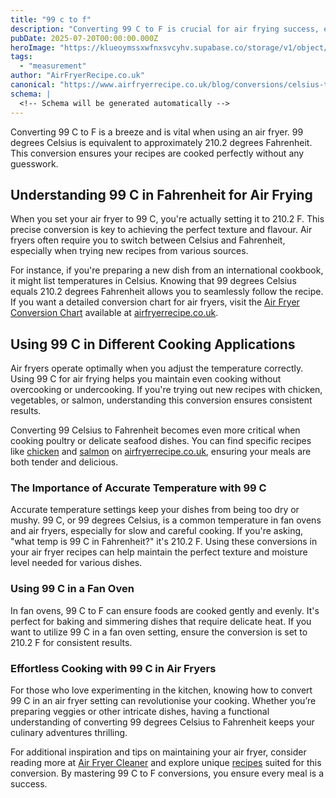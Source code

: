 ```yaml
---
title: "99 c to f"
description: "Converting 99 C to F is crucial for air frying success, ensuring your foods cook perfectly every time. Discover how to effortlessly manage this conversion for your air fryer, keeping your cooking both precise and delicious."
pubDate: 2025-07-20T00:00:00.000Z
heroImage: "https://klueoymssxwfnxsvcyhv.supabase.co/storage/v1/object/public/Shmucket/99-c-to-f.png"
tags:
  - "measurement"
author: "AirFryerRecipe.co.uk"
canonical: "https://www.airfryerrecipe.co.uk/blog/conversions/celsius-to-fahrenheit/99-c-to-f"
schema: |
  <!-- Schema will be generated automatically -->
---
```


<p id="">Converting 99 C to F is a breeze and is vital when using an air fryer. 99 degrees Celsius is equivalent to approximately 210.2 degrees Fahrenheit. This conversion ensures your recipes are cooked perfectly without any guesswork.</p><h2 id="">Understanding 99 C in Fahrenheit for Air Frying</h2><p id="">When you set your air fryer to 99 C, you're actually setting it to 210.2 F. This precise conversion is key to achieving the perfect texture and flavour. Air fryers often require you to switch between Celsius and Fahrenheit, especially when trying new recipes from various sources.</p><p id="">For instance, if you're preparing a new dish from an international cookbook, it might list temperatures in Celsius. Knowing that 99 degrees Celsius equals 210.2 degrees Fahrenheit allows you to seamlessly follow the recipe. If you want a detailed conversion chart for air fryers, visit the <a href="https://www.airfryerrecipe.co.uk/air-fryer-conversion-chart" id="">Air Fryer Conversion Chart</a> available at <a href="https://www.airfryerrecipe.co.uk/" id="">airfryerrecipe.co.uk</a>.</p><h2 id="">Using 99 C in Different Cooking Applications</h2><p id="">Air fryers operate optimally when you adjust the temperature correctly. Using 99 C for air frying helps you maintain even cooking without overcooking or undercooking. If you're trying out new recipes with chicken, vegetables, or salmon, understanding this conversion ensures consistent results.</p><p id="">Converting 99 Celsius to Fahrenheit becomes even more critical when cooking poultry or delicate seafood dishes. You can find specific recipes like <a href="https://www.airfryerrecipe.co.uk/recipe-category/chicken" id="">chicken</a> and <a href="https://www.airfryerrecipe.co.uk/recipe-category/salmon" id="">salmon</a> on <a href="https://www.airfryerrecipe.co.uk/" id="">airfryerrecipe.co.uk</a>, ensuring your meals are both tender and delicious.</p><h3 id="">The Importance of Accurate Temperature with 99 C</h3><p id="">Accurate temperature settings keep your dishes from being too dry or mushy. 99 C, or 99 degrees Celsius, is a common temperature in fan ovens and air fryers, especially for slow and careful cooking. If you're asking, "what temp is 99 C in Fahrenheit?" it's 210.2 F. Using these conversions in your air fryer recipes can help maintain the perfect texture and moisture level needed for various dishes.</p><h3 id="">Using 99 C in a Fan Oven</h3><p id="">In fan ovens, 99 C to F can ensure foods are cooked gently and evenly. It's perfect for baking and simmering dishes that require delicate heat. If you want to utilize 99 C in a fan oven setting, ensure the conversion is set to 210.2 F for consistent results.</p><h3 id="">Effortless Cooking with 99 C in Air Fryers</h3><p id="">For those who love experimenting in the kitchen, knowing how to convert 99 C in an air fryer setting can revolutionise your cooking. Whether you’re preparing veggies or other intricate dishes, having a functional understanding of converting 99 degrees Celsius to Fahrenheit keeps your culinary adventures thrilling.</p><p id="">For additional inspiration and tips on maintaining your air fryer, consider reading more at <a href="https://www.airfryerrecipe.co.uk/air-fryer-cleaner" id="">Air Fryer Cleaner</a> and explore unique <a href="https://www.airfryerrecipe.co.uk/recipes" id="">recipes</a> suited for this conversion. By mastering 99 C to F conversions, you ensure every meal is a success.</p>
